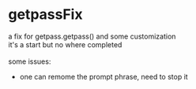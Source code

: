 # getpassFix
a fix for getpass.getpass() and some customization <br>
it's a start but no where completed <br><br>
some issues:
* one can remome the prompt phrase, need to stop it
